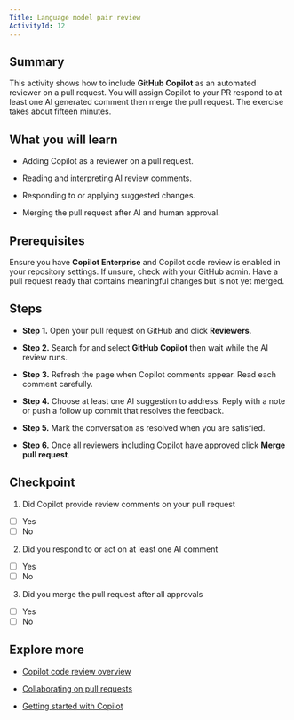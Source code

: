```yaml
---
Title: Language model pair review
ActivityId: 12
---
```


## Summary

This activity shows how to include **GitHub Copilot** as an automated reviewer on a pull request. You will assign Copilot to your PR respond to at least one AI generated comment then merge the pull request. The exercise takes about fifteen minutes.

## What you will learn

- Adding Copilot as a reviewer on a pull request.

- Reading and interpreting AI review comments.

- Responding to or applying suggested changes.

- Merging the pull request after AI and human approval.

## Prerequisites

Ensure you have **Copilot Enterprise** and Copilot code review is enabled in your repository settings. If unsure, check with your GitHub admin. Have a pull request ready that contains meaningful changes but is not yet merged.

## Steps

- **Step 1.** Open your pull request on GitHub and click **Reviewers**.

- **Step 2.** Search for and select **GitHub Copilot** then wait while the AI review runs.

- **Step 3.** Refresh the page when Copilot comments appear. Read each comment carefully.

- **Step 4.** Choose at least one AI suggestion to address. Reply with a note or push a follow up commit that resolves the feedback.

- **Step 5.** Mark the conversation as resolved when you are satisfied.

- **Step 6.** Once all reviewers including Copilot have approved click **Merge pull request**.

## Checkpoint

1. Did Copilot provide review comments on your pull request

- [ ] Yes
- [ ] No

2. Did you respond to or act on at least one AI comment

- [ ] Yes
- [ ] No

3. Did you merge the pull request after all approvals

- [ ] Yes
- [ ] No

## Explore more

- [Copilot code review overview](https://docs.github.com/en/copilot/using-github-copilot/code-review/using-copilot-code-review)

- [Collaborating on pull requests](https://docs.github.com/en/pull-requests/collaborating-with-pull-requests)

- [Getting started with Copilot](https://docs.github.com/en/copilot/getting-started-with-github-copilot)
